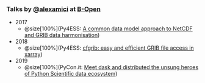 ### Talks by [@alexamici](https://twitter.com/alexamici) at [B-Open](http://www.bopen.it)

 * 2017
   * @size[100%](Py4ESS: [A common data model approach to NetCDF and GRIB data harmonisation](https://gitpitch.com/alexamici/talks/master?p=Py4ESS))
 * 2018
   * @size[100%](Py4ESS: [cfgrib: easy and efficient GRIB file access in xarray](https://gitpitch.com/alexamici/talks/master?p=Py4ESS-2018))
 * 2019
   * @size[100%](PyCon.it: [Meet dask and distributed the unsung heroes of Python Scientific data ecosystem](https://gitpitch.com/alexamici/talks/master?p=PyConX-2019))
